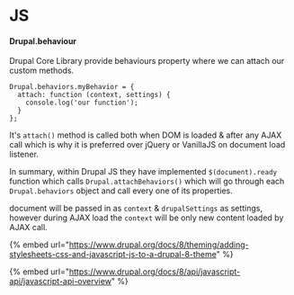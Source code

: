 # JS

#### Drupal.behaviour 

Drupal Core Library provide behaviours property where we can attach our custom methods.

```text
Drupal.behaviors.myBehavior = {
  attach: function (context, settings) {
    console.log('our function');
  }
};
```

It's `attach()` method is called both when DOM is loaded & after any AJAX call which is why it is preferred over jQuery or VanillaJS on document load listener.

In summary, within Drupal JS they have implemented `$(document).ready` function which calls `Drupal.attachBehaviors()` which will go through each `Drupal.behaviors` object and call every one of its properties. 

document will be passed in as `context` & `drupalSettings` as settings, however during AJAX load the `context` will be only new content loaded by AJAX call.

{% embed url="https://www.drupal.org/docs/8/theming/adding-stylesheets-css-and-javascript-js-to-a-drupal-8-theme" %}

{% embed url="https://www.drupal.org/docs/8/api/javascript-api/javascript-api-overview" %}



